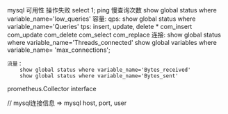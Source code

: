 mysql 可用性
    操作失败
        select 1;
        ping
慢查询次数
    show global status where variable_name='low_queries'
容量:
    qps:
        show global status where variable_name='Queries'
    tps:
        insert, update, delete *
        com_insert
        com_update
        com_delete
        com_select
        com_replace
    连接:
        show global status where variable_name='Threads_connected'
        show global variables where variable_name= 'max_connections';

    流量：
        show global status where variable_name='Bytes_received'
        show global status where variable_name='Bytes_sent'

prometheus.Collector interface


// mysql连接信息 => mysql host, port, user